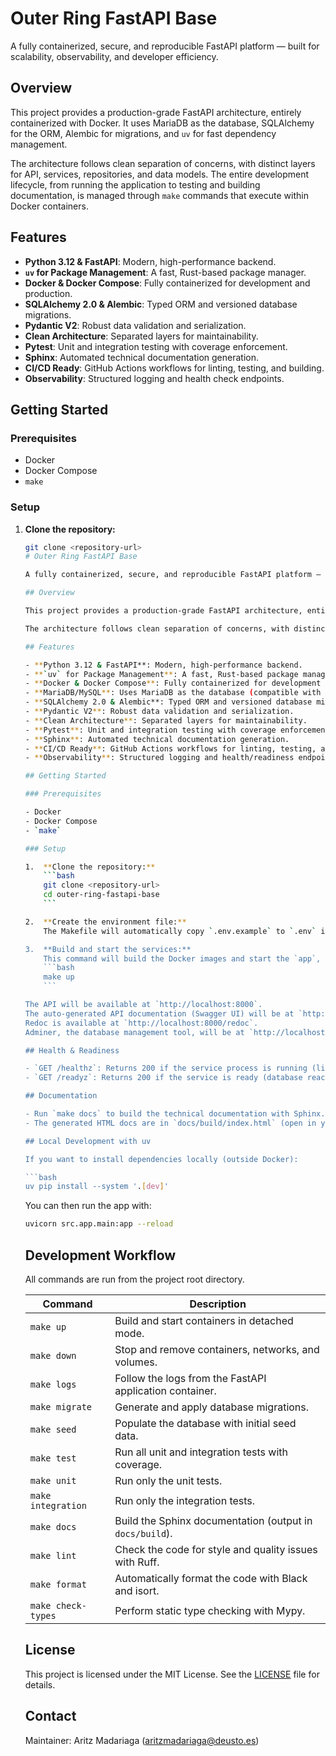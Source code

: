 # Outer Ring FastAPI Base

A fully containerized, secure, and reproducible FastAPI platform — built for scalability, observability, and developer efficiency.

## Overview

This project provides a production-grade FastAPI architecture, entirely containerized with Docker. It uses MariaDB as the database, SQLAlchemy for the ORM, Alembic for migrations, and `uv` for fast dependency management.

The architecture follows clean separation of concerns, with distinct layers for API, services, repositories, and data models. The entire development lifecycle, from running the application to testing and building documentation, is managed through `make` commands that execute within Docker containers.

## Features

- **Python 3.12 & FastAPI**: Modern, high-performance backend.
- **`uv` for Package Management**: A fast, Rust-based package manager.
- **Docker & Docker Compose**: Fully containerized for development and production.
- **SQLAlchemy 2.0 & Alembic**: Typed ORM and versioned database migrations.
- **Pydantic V2**: Robust data validation and serialization.
- **Clean Architecture**: Separated layers for maintainability.
- **Pytest**: Unit and integration testing with coverage enforcement.
- **Sphinx**: Automated technical documentation generation.
- **CI/CD Ready**: GitHub Actions workflows for linting, testing, and building.
- **Observability**: Structured logging and health check endpoints.

## Getting Started

### Prerequisites

- Docker
- Docker Compose
- `make`

### Setup

1.  **Clone the repository:**
    ```bash
    git clone <repository-url>
    # Outer Ring FastAPI Base

    A fully containerized, secure, and reproducible FastAPI platform — built for scalability, observability, and developer efficiency.

    ## Overview

    This project provides a production-grade FastAPI architecture, entirely containerized with Docker. It uses MariaDB as the database, SQLAlchemy for the ORM, Alembic for migrations, and `uv` for fast dependency management.

    The architecture follows clean separation of concerns, with distinct layers for API, services, repositories, and data models. The entire development lifecycle, from running the application to testing and building documentation, is managed through `make` commands that execute within Docker containers.

    ## Features

    - **Python 3.12 & FastAPI**: Modern, high-performance backend.
    - **`uv` for Package Management**: A fast, Rust-based package manager.
    - **Docker & Docker Compose**: Fully containerized for development and production.
    - **MariaDB/MySQL**: Uses MariaDB as the database (compatible with MySQL drivers via `pymysql`).
    - **SQLAlchemy 2.0 & Alembic**: Typed ORM and versioned database migrations.
    - **Pydantic V2**: Robust data validation and serialization.
    - **Clean Architecture**: Separated layers for maintainability.
    - **Pytest**: Unit and integration testing with coverage enforcement.
    - **Sphinx**: Automated technical documentation generation.
    - **CI/CD Ready**: GitHub Actions workflows for linting, testing, and building.
    - **Observability**: Structured logging and health/readiness endpoints.

    ## Getting Started

    ### Prerequisites

    - Docker
    - Docker Compose
    - `make`

    ### Setup

    1.  **Clone the repository:**
        ```bash
        git clone <repository-url>
        cd outer-ring-fastapi-base
        ```

    2.  **Create the environment file:**
        The Makefile will automatically copy `.env.example` to `.env` if it doesn't exist. No changes are needed for local development.

    3.  **Build and start the services:**
        This command will build the Docker images and start the `app`, `db`, and `adminer` containers.
        ```bash
        make up
        ```

    The API will be available at `http://localhost:8000`.
    The auto-generated API documentation (Swagger UI) will be at `http://localhost:8000/docs`.
    Redoc is available at `http://localhost:8000/redoc`.
    Adminer, the database management tool, will be at `http://localhost:8080`.

    ## Health & Readiness

    - `GET /healthz`: Returns 200 if the service process is running (liveness probe).
    - `GET /readyz`: Returns 200 if the service is ready (database reachable), 503 otherwise (readiness probe).

    ## Documentation

    - Run `make docs` to build the technical documentation with Sphinx.
    - The generated HTML docs are in `docs/build/index.html` (open in your browser).

    ## Local Development with uv

    If you want to install dependencies locally (outside Docker):

    ```bash
    uv pip install --system '.[dev]'
    ```

    You can then run the app with:

    ```bash
    uvicorn src.app.main:app --reload
    ```

    ## Development Workflow

    All commands are run from the project root directory.

    | Command           | Description                                               |
    | ----------------- | --------------------------------------------------------- |
    | `make up`         | Build and start containers in detached mode.              |
    | `make down`       | Stop and remove containers, networks, and volumes.        |
    | `make logs`       | Follow the logs from the FastAPI application container.   |
    | `make migrate`    | Generate and apply database migrations.                   |
    | `make seed`       | Populate the database with initial seed data.             |
    | `make test`       | Run all unit and integration tests with coverage.         |
    | `make unit`       | Run only the unit tests.                                  |
    | `make integration`| Run only the integration tests.                           |
    | `make docs`       | Build the Sphinx documentation (output in `docs/build`).  |
    | `make lint`       | Check the code for style and quality issues with Ruff.    |
    | `make format`     | Automatically format the code with Black and isort.       |
    | `make check-types`| Perform static type checking with Mypy.                   |

    ## License

    This project is licensed under the MIT License. See the [LICENSE](LICENSE) file for details.

    ## Contact

    Maintainer: Aritz Madariaga (<aritzmadariaga@deusto.es>)

